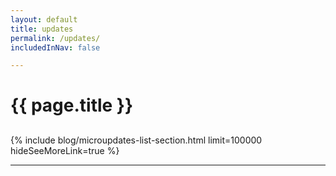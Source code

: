 ```yaml
---
layout: default
title: updates
permalink: /updates/
includedInNav: false

---
```

<h1 class="project-title" style="margin-bottom: 30px;">{{ page.title }}</h1>

{% include blog/microupdates-list-section.html limit=100000 hideSeeMoreLink=true %}

<hr class="hr-partial-sep" style="margin-top:10px; margin-bottom:10px;" />
